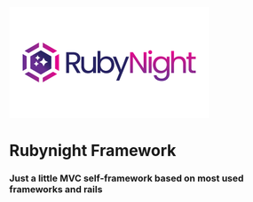 ![Rubynight](resources/logo.png)

# Rubynight Framework
### Just a little MVC self-framework based on most used frameworks and rails